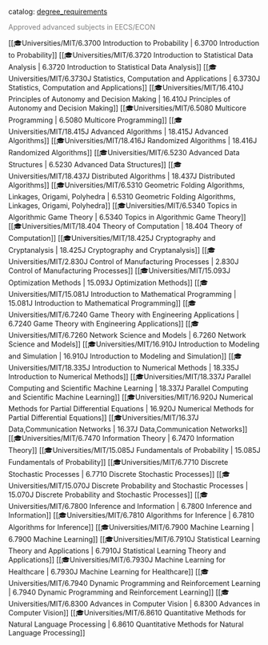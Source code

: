catalog: [degree_requirements](https://eecsis.mit.edu/degree_requirements.html#ECONEECS_AAGS)

<font style="color: grey">Approved advanced subjects in EECS/ECON</font>

<span class="sus-course">[[🎓Universities/MIT/6.3700 Introduction to Probability | 6.3700 Introduction to Probability]]</span>
<span class="sus-course">[[🎓Universities/MIT/6.3720 Introduction to Statistical Data Analysis | 6.3720 Introduction to Statistical Data Analysis]]</span>
<span class="sus-course">[[🎓Universities/MIT/6.3730J Statistics, Computation and Applications | 6.3730J Statistics, Computation and Applications]]</span>
<span class="sus-course">[[🎓Universities/MIT/16.410J Principles of Autonomy and Decision Making | 16.410J Principles of Autonomy and Decision Making]]</span>
<span class="sus-course">[[🎓Universities/MIT/6.5080 Multicore Programming | 6.5080 Multicore Programming]]</span>
<span class="sus-course">[[🎓Universities/MIT/18.415J Advanced Algorithms | 18.415J Advanced Algorithms]]</span>
<span class="sus-course">[[🎓Universities/MIT/18.416J Randomized Algorithms | 18.416J Randomized Algorithms]]</span>
<span class="sus-course">[[🎓Universities/MIT/6.5230 Advanced Data Structures | 6.5230 Advanced Data Structures]]</span>
<span class="sus-course">[[🎓Universities/MIT/18.437J Distributed Algorithms | 18.437J Distributed Algorithms]]</span>
<span class="sus-course">[[🎓Universities/MIT/6.5310 Geometric Folding Algorithms, Linkages, Origami, Polyhedra | 6.5310 Geometric Folding Algorithms, Linkages, Origami, Polyhedra]]</span>
<span class="sus-course">[[🎓Universities/MIT/6.5340 Topics in Algorithmic Game Theory | 6.5340 Topics in Algorithmic Game Theory]]</span>
<span class="sus-course">[[🎓Universities/MIT/18.404 Theory of Computation | 18.404 Theory of Computation]]</span>
<span class="sus-course">[[🎓Universities/MIT/18.425J Cryptography and Cryptanalysis | 18.425J Cryptography and Cryptanalysis]]</span>
<span class="sus-course">[[🎓Universities/MIT/2.830J Control of Manufacturing Processes | 2.830J Control of Manufacturing Processes]]</span>
<span class="sus-course">[[🎓Universities/MIT/15.093J Optimization Methods | 15.093J Optimization Methods]]</span>
<span class="sus-course">[[🎓Universities/MIT/15.081J Introduction to Mathematical Programming | 15.081J Introduction to Mathematical Programming]]</span>
<span class="sus-course">[[🎓Universities/MIT/6.7240 Game Theory with Engineering Applications | 6.7240 Game Theory with Engineering Applications]]</span>
<span class="sus-course">[[🎓Universities/MIT/6.7260 Network Science and Models | 6.7260 Network Science and Models]]</span>
<span class="sus-course">[[🎓Universities/MIT/16.910J Introduction to Modeling and Simulation | 16.910J Introduction to Modeling and Simulation]]</span>
<span class="sus-course">[[🎓Universities/MIT/18.335J Introduction to Numerical Methods | 18.335J Introduction to Numerical Methods]]</span>
<span class="sus-course">[[🎓Universities/MIT/18.337J Parallel Computing and Scientific Machine Learning | 18.337J Parallel Computing and Scientific Machine Learning]]</span>
<span class="sus-course">[[🎓Universities/MIT/16.920J Numerical Methods for Partial Differential Equations | 16.920J Numerical Methods for Partial Differential Equations]]</span>
<span class="sus-course">[[🎓Universities/MIT/16.37J Data,Communication Networks | 16.37J Data,Communication Networks]]</span>
<span class="sus-course">[[🎓Universities/MIT/6.7470 Information Theory | 6.7470 Information Theory]]</span>
<span class="sus-course">[[🎓Universities/MIT/15.085J Fundamentals of Probability | 15.085J Fundamentals of Probability]]</span>
<span class="sus-course">[[🎓Universities/MIT/6.7710 Discrete Stochastic Processes | 6.7710 Discrete Stochastic Processes]]</span>
<span class="sus-course">[[🎓Universities/MIT/15.070J Discrete Probability and Stochastic Processes | 15.070J Discrete Probability and Stochastic Processes]]</span>
<span class="sus-course">[[🎓Universities/MIT/6.7800 Inference and Information | 6.7800 Inference and Information]]</span>
<span class="sus-course">[[🎓Universities/MIT/6.7810 Algorithms for Inference | 6.7810 Algorithms for Inference]]</span>
<span class="sus-course">[[🎓Universities/MIT/6.7900 Machine Learning | 6.7900 Machine Learning]]</span>
<span class="sus-course">[[🎓Universities/MIT/6.7910J Statistical Learning Theory and Applications | 6.7910J Statistical Learning Theory and Applications]]</span>
<span class="sus-course">[[🎓Universities/MIT/6.7930J Machine Learning for Healthcare | 6.7930J Machine Learning for Healthcare]]</span>
<span class="sus-course">[[🎓Universities/MIT/6.7940 Dynamic Programming and Reinforcement Learning | 6.7940 Dynamic Programming and Reinforcement Learning]]</span>
<span class="sus-course">[[🎓Universities/MIT/6.8300 Advances in Computer Vision | 6.8300 Advances in Computer Vision]]</span>
<span class="sus-course">[[🎓Universities/MIT/6.8610 Quantitative Methods for Natural Language Processing | 6.8610 Quantitative Methods for Natural Language Processing]]</span>

